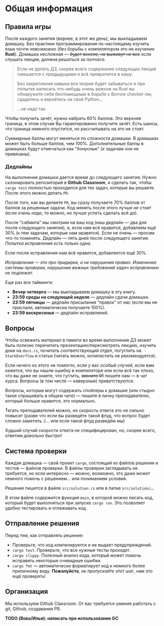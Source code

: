 # Общая информация

## Правила игры

После каждого занятия (вернее, в этот же день), мы выкладываем домашку.
Без практики программирования по-настоящему изучить язык почти невозможно (без борьбы с компилятором это не изучение **Rust**).
Домашка несложная — ~~будет весело, но выживут не все~~ если слушать лекции, должна _решаться за полчаса_.

> Если не делать ДЗ, скорее всего содержание следующих лекций смешается с предыдущими и всё превратится в кашу.
>
> Без закрепления навыка вся теория будет забываться
> и при попытке написать что-нибудь очень важное на Rust вы обнаружите себя беспомощным в борьбе с Borrow checker-ом,
> сдадитесь и вернётесь на свой Python…
> 
> …не надо так.


Чтобы получить зачёт, нужно набрать 60% баллов. Это верхняя граница, в этом случае Вы гарантированно получите зачёт. Есть шансы, что граница немного опустится, но рассчитывать на это не стоит.


Суммарные баллы могут меняться по сложности домашки. В домашках может быть больше баллов, чем 100%. Дополнительные баллы в домашках будут отмечаться как "бонусные" (к задачам они не привязаны).


### Дедлайны


На выполнение домашки дается время до следующего занятия. Нужно склонировать репозиторий в **Github Classroom**, и сделать так, чтобы `cargo test` полностью проходился для тех задач, которые вы решаете. После этого можно делать `PR`.


После того, как вы делаете `PR`, вы сразу получаете 70% баллов от баллов за решенные задачи. Код менять после этого лучше _не стоит_ (если _очень надо_, то можно, но лучше успеть сделать всё до).


После "сабмита" мы смотрим на ваш код (наш дедлайн — два дня после следующего занятия), и, если нам всё нравится, добавляем ещё 30% (к тем задачам, которые нам нравятся). Если не очень — просим что-то поменять. Дедлайн — пять дней после следующего занятия. _Попытка исправления есть только одна_.


Если после исправления нам всё нравится, добавляется ещё 30%.

_Исправления — это про придирки, а не нарушения правил. Изменение системы проверки, нарушение важных требований задач исправлению не подлежат._


Еще раз все тайминги:

+ **Вечер четверга** — мы выкладываем домашку в эту книгу.
+ **23:59 среды на следующей неделе** — дедлайн сдачи домашки.
+ **23:59 пятницы** — дедлайн присылания "правок" от нас (если мы не прислали, автоматически получаете 100%).
+ **23:59 воскресенья** — дедлайн исправлений.

## Вопросы

Чтобы освежить материал в памяти во время выполнения ДЗ может быть полезно перечитать презентацию/пересмотреть лекцию,
изучить доки на `docs.rs`, почитать соответствующий отдел, погуглить на `StackOverflow` и статьи (читать можно, копипастить не рекомендуется).

Если ничего из этого не помогло, если у вас _особый случай_, если вам кажется,
что вы нашли ошибку в компиляторе или если всё так плохо, что вы даже не знаете,
что гуглить, ~~звоните 01~~ пишите нам — в чат курса.
Вопросы (в том числе — каверзные) приветствуются.

Вопросы, которые могут содержать спойлеры к домашке (или стыдно такое спрашивать в общем чате) — пишите в личку преподавателю, который больше нравится, это нормально.

Тегать преподавателей можно, но скорость ответа это не сильно повысит
(разве что если вы разведёте такой флуд, что вопрос будет сложно заметить :)… или если такой флуд разведём _мы_)

Худший случай скорости ответа не специфицирован, но, скорее всего, ответим _довольно быстро_!

## Система проверки

Каждая домашка — свой проект `cargo`, состоящий из файлов решения и тестов — файлов проверки.
В файлы проверки заглядывать не требуется, но если интересно — можно, возможно,
это даже может немного помочь с решением… или пониманием условия.

Решение пишется в файле `src/solution.rs` или в папке `src/solution/…`.

В этом файле содержится функция `main`, в которой можно писать код, который будет выполняться при запуске `cargo run`.
Это позволяет удобно тестировать и отлаживать код.

## Отправление решения

Перед тем, как отправлять решение:
- Проверьте, что код компилируется и не выдает предупреждений.
- `cargo test`. Проверьте, что все нужные тесты проходят.
- `cargo clippy`. Полезный анализ кода, который может помочь исправить некоторые очевидные ошибки.
- `cargo fmt` — автоматически форматирует код к немного более приличному виду. **Пожалуйста**, _не пропускайте этот шаг_, нам это ещё проверять!

## Организация

Мы используем Github Classroom. От вас требуется умение работать с git, Github, создавания PR.

**TODO (Вова/Илья): написать про использование GC**

